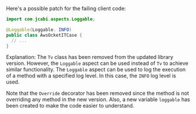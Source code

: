 Here's a possible patch for the failing client code:
```java
import com.jcabi.aspects.Loggable;

@Loggable(Loggable. INFO)
public class AwsOcketITCase {
  // ...
}
```
Explanation:
The `Tv` class has been removed from the updated library version. However, the `Loggable` aspect can be used instead of `Tv` to achieve similar functionality. The `Loggable` aspect can be used to log the execution of a method with a specified log level. In this case, the `INFO` log level is used.

Note that the `Override` decorator has been removed since the method is not overriding any method in the new version. Also, a new variable `loggable` has been created to make the code easier to understand.